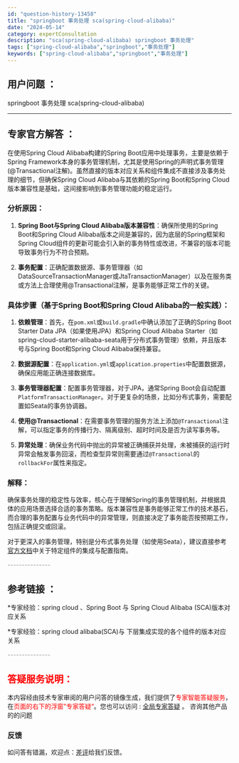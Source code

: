 ```yaml
---
id: "question-history-13458"
title: "springboot 事务处理 sca(spring-cloud-alibaba)"
date: "2024-05-14"
category: expertConsultation
description: "sca(spring-cloud-alibaba) springboot 事务处理"
tags: ["spring-cloud-alibaba","springboot","事务处理"]
keywords: ["spring-cloud-alibaba","springboot","事务处理"]
---
```


## 用户问题 ： 
 springboot 事务处理 sca(spring-cloud-alibaba) 

---------------
## 专家官方解答 ：

在使用Spring Cloud Alibaba构建的Spring Boot应用中处理事务，主要是依赖于Spring Framework本身的事务管理机制，尤其是使用Spring的声明式事务管理(@Transactional注解)。虽然直接的版本对应关系和组件集成不直接涉及事务处理的细节，但确保Spring Cloud Alibaba与其依赖的Spring Boot和Spring Cloud版本兼容性是基础，这间接影响到事务管理功能的稳定运行。

### 分析原因：

1. **Spring Boot与Spring Cloud Alibaba版本兼容性**：确保所使用的Spring Boot和Spring Cloud Alibaba版本之间是兼容的，因为底层的Spring框架和Spring Cloud组件的更新可能会引入新的事务特性或改进，不兼容的版本可能导致事务行为不符合预期。

2. **事务配置**：正确配置数据源、事务管理器（如DataSourceTransactionManager或JtaTransactionManager）以及在服务类或方法上合理使用@Transactional注解，是事务能够正常工作的关键。

### 具体步骤（基于Spring Boot和Spring Cloud Alibaba的一般实践）：

1. **依赖管理**：首先，在`pom.xml`或`build.gradle`中确认添加了正确的Spring Boot Starter Data JPA（如果使用JPA）和Spring Cloud Alibaba Starter（如spring-cloud-starter-alibaba-seata用于分布式事务管理）依赖，并且版本号与Spring Boot和Spring Cloud Alibaba保持兼容。

2. **数据源配置**：在`application.yml`或`application.properties`中配置数据源，确保应用能正确连接数据库。

3. **事务管理器配置**：配置事务管理器，对于JPA，通常Spring Boot会自动配置`PlatformTransactionManager`。对于更复杂的场景，比如分布式事务，需要配置如Seata的事务协调器。

4. **使用@Transactional**：在需要事务管理的服务方法上添加`@Transactional`注解，可以指定事务的传播行为、隔离级别、超时时间及是否为读写事务等。

5. **异常处理**：确保业务代码中抛出的异常被正确捕获并处理，未被捕获的运行时异常会触发事务回滚，而检查型异常则需要通过`@Transactional`的`rollbackFor`属性来指定。

### 解释：

确保事务处理的稳定性与效率，核心在于理解Spring的事务管理机制，并根据具体的应用场景选择合适的事务策略。版本兼容性是事务能够正常工作的技术基石，而合理的事务配置与业务代码中的异常管理，则直接决定了事务能否按预期工作，包括正确提交或回滚。

对于更深入的事务管理，特别是分布式事务处理（如使用Seata），建议直接参考[官方文档](https://sca.aliyun.com/docs/2023/overview/version-explain/)中关于特定组件的集成与配置指南。


<font color="#949494">---------------</font> 


## 参考链接 ：

*专家经验：spring cloud 、Spring Boot 与 Spring Cloud Alibaba (SCA)版本对应关系 
 
 *专家经验：spring cloud alibaba(SCA)与 下层集成实现的各个组件的版本对应关系 


 <font color="#949494">---------------</font> 
 


## <font color="#FF0000">答疑服务说明：</font> 

本内容经由技术专家审阅的用户问答的镜像生成，我们提供了<font color="#FF0000">专家智能答疑服务</font>，在<font color="#FF0000">页面的右下的浮窗”专家答疑“</font>。您也可以访问 : [全局专家答疑](https://opensource.alibaba.com/chatBot) 。 咨询其他产品的的问题

### 反馈
如问答有错漏，欢迎点：[差评](https://ai.nacos.io/user/feedbackByEnhancerGradePOJOID?enhancerGradePOJOId=13459)给我们反馈。
